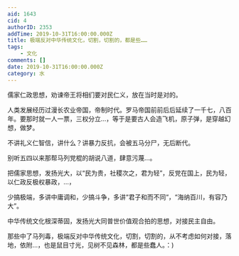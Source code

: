 ```yaml
---
aid: 1643
cid: 4
authorID: 2353
addTime: 2019-10-31T16:00:00.000Z
title: 极端反对中华传统文化，切割，切割的，都是些……
tags:
    - 文化
comments: []
date: 2019-10-31T16:00:00.000Z
category: 水
---
```


儒家仁政思想，劝谏帝王将相们要对民仁义，放在当时是对的。

人类发展经历过漫长农业帝国，帝制时代。罗马帝国前前后后延续了一千七，八百年。要那时就一人一票，三权分立…，等于是要古人会造飞机，原子弹，是穿越幻想，做梦。

不讲礼义仁智信，讲什么？讲暴力反抗，会被五马分尸，无后断代。

别听五四以来那帮马列党棍的胡说八道，肆意污蔑…。

把儒家思想，发扬光大，以“民为贵，社稷次之，君为轻”，反党在国上，民为轻，以仁政反极权暴政，…，

少搞极端，多讲中庸调和，少搞斗争，多讲“君子和而不同“，“海纳百川，有容乃大”。

中华传统文化根深蒂固，发扬光大同普世价值观合拍的思想，对接民主自由。

那些中了马列毒，极端反对中华传统文化，切割，切割的，从不考虑如何对接，落地，依附…，也是鼠目寸光，见树不见森林，都是些蠢人。：)

